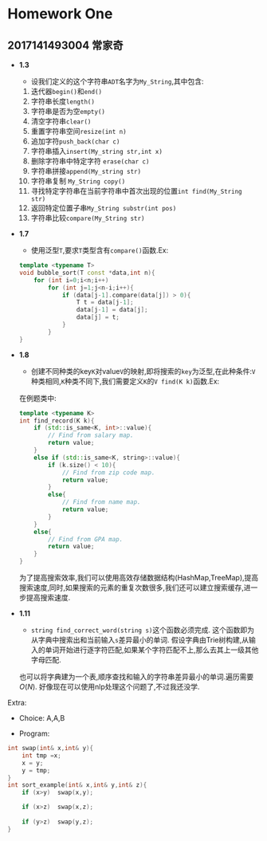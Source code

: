# Homework One
## 2017141493004 常家奇

- **1.3**
    - 设我们定义的这个字符串`ADT`名字为`My_String`,其中包含:
    
    1. 迭代器`begin()`和`end()`
    2. 字符串长度`length()`
    1. 字符串是否为空`empty()`
    1. 清空字符串`clear()`
    1. 重置字符串空间`resize(int n)`
    1. 追加字符`push_back(char c)`
    1. 字符串插入`insert(My_string str,int x)`
    1. 删除字符串中特定字符 `erase(char c)`
    1. 字符串拼接`append(My_string str)`
    1. 字符串复制 `My_String copy()`
    1. 寻找特定字符串在当前字符串中首次出现的位置`int find(My_String str)`
    1. 返回特定位置子串`My_String substr(int pos)`
    1. 字符串比较`compare(My_String str)`

- **1.7**
    - 使用泛型`T`,要求`T`类型含有`compare()`函数.Ex:

    ```cpp
    template <typename T>
    void bubble_sort(T const *data,int n){
        for (int i=0;i<n;i++)
            for (int j=1;j<n-i;i++){
                if (data[j-1].compare(data[j]) > 0){
                    T t = data[j-1];
                    data[j-1] = data[j];
                    data[j] = t;
                }
            }
    }
    ```
- **1.8**
    - 创建不同种类的key`K`对value`V`的映射,即将搜索的`key`为泛型,在此种条件:`V`种类相同,`K`种类不同下,我们需要定义`K`的`V find(K k)`函数.Ex:

    在例题类中:

    ```cpp
    template <typename K>
    int find_record(K k){
        if (std::is_same<K, int>::value){
            // Find from salary map.
            return value;
        }
        else if (std::is_same<K, string>::value){
            if (k.size() < 10){
                // Find from zip code map.
                return value;
            }
            else{
                // Find from name map.
                return value;
            }
        }
        else{
            // Find from GPA map.
            return value;
        }
    }
    ```

    为了提高搜索效率,我们可以使用高效存储数据结构(HashMap,TreeMap),提高搜索速度,同时,如果搜索的元素的重复次数很多,我们还可以建立搜索缓存,进一步提高搜索速度.

- **1.11**
    - `string find_correct_word(string s)`这个函数必须完成.
    这个函数即为从字典中搜索出和当前输入`s`差异最小的单词.
    假设字典由Trie树构建,从输入的单词开始进行逐字符匹配,如果某个字符匹配不上,那么去其上一级其他字母匹配.

    也可以将字典建为一个表,顺序查找和输入的字符串差异最小的单词.遍历需要$O(N)$.
    好像现在可以使用nlp处理这个问题了,不过我还没学.

Extra:

- Choice:
    A,A,B

- Program:

```cpp
int swap(int& x,int& y){
    int tmp =x;
    x = y;
    y = tmp;
}
int sort_example(int& x,int& y,int& z){
    if (x>y)  swap(x,y);

    if (x>z)  swap(x,z);
    
    if (y>z)  swap(y,z);
}

```